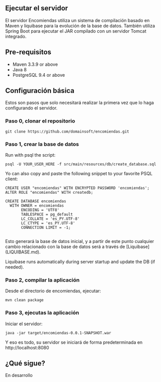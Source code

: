 ## Ejecutar el servidor 
El servidor Encomiendas utiliza un sistema de compilación basado en Maven y liquibase para la evolución de la base de datos. También utiliza Spring Boot para ejecutar el JAR compilado con un servidor Tomcat integrado.

## Pre-requisitos

* Maven 3.3.9 or above
* Java 8
* PostgreSQL 9.4 or above

## Configuración básica

Estos son pasos que solo necesitará realizar la primera vez que lo haga
configurando el servidor.

### Paso 0, clonar el repositorio

```shell
git clone https://github.com/domainsoft/encomiendas.git
```
### Paso 1, crear la base de datos

Run with psql the script:

```shell
psql -U YOUR_USER_HERE -f src/main/resources/db/create_database.sql
```

Yo can also copy and paste the following snippet to your favorite PSQL client:

```
CREATE USER "encomiendas" WITH ENCRYPTED PASSWORD 'encomiendas';
ALTER ROLE "encomiendas" WITH createdb;

CREATE DATABASE encomiendas
  WITH OWNER = encomiendas
       ENCODING = 'UTF8'
       TABLESPACE = pg_default
       LC_COLLATE = 'es_PY.UTF-8'
       LC_CTYPE = 'es_PY.UTF-8'
       CONNECTION LIMIT = -1;
       
```

Esto generará la base de datos inicial, y a partir de este punto cualquier cambio relacionado con la base de datos será a través de [Liquibase] (LIQUIBASE.md).

Liquibase runs automatically during server startup and update the DB (if 
needed).

### Paso 2, compilar la aplicación

Desde el directorio de encomiendas, ejecutar:

```shell
mvn clean package
```

### Paso 3, ejecutas la aplicación

Iniciar el servidor:

```shell
java -jar target/encomiendas-0.0.1-SNAPSHOT.war
```

Y eso es todo, su servidor se iniciará de forma predeterminada en http://localhost:8080

## ¿Qué sigue?

En desarrollo

